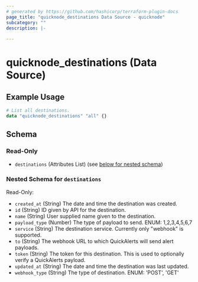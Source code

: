 ```yaml
---
# generated by https://github.com/hashicorp/terraform-plugin-docs
page_title: "quicknode_destinations Data Source - quicknode"
subcategory: ""
description: |-
  
---
```


# quicknode_destinations (Data Source)



## Example Usage

```terraform
# List all destinations.
data "quicknode_destinations" "all" {}
```

<!-- schema generated by tfplugindocs -->
## Schema

### Read-Only

- `destinations` (Attributes List) (see [below for nested schema](#nestedatt--destinations))

<a id="nestedatt--destinations"></a>
### Nested Schema for `destinations`

Read-Only:

- `created_at` (String) The date and time the destination was created.
- `id` (String) ID given by API for the destination.
- `name` (String) User supplied name given to the destination.
- `payload_type` (Number) The type of payload to send. ENUM: 1,2,3,4,5,6,7
- `service` (String) The destination service. Currently only "webhook" is supported.
- `to` (String) The webhook URL to which QuickAlerts will send alert payloads.
- `token` (String) The token for this destination. This is used to optionally verify a QuickAlerts payload.
- `updated_at` (String) The date and time the destination was last updated.
- `webhook_type` (String) The type of destination. ENUM: 'POST', 'GET'
